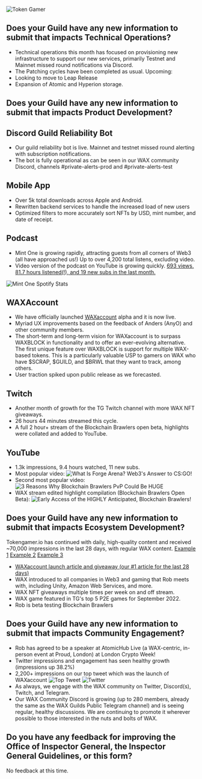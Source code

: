 ![Token Gamer](https://tokengamer.io/wp-content/uploads/2021/12/tg_logo_text_v2.png)

## Does your Guild have any new information to submit that impacts Technical Operations?

* Technical operations this month has focused on provisioning new infrastructure to support our new services, primarily Testnet and Mainnet missed round notifications via Discord.
* The Patching cycles have been completed as usual.
Upcoming: 
* Looking to move to Leap Release
* Expansion of Atomic and Hyperion storage.

## Does your Guild have any new information to submit that impacts Product Development?

## Discord Guild Reliability Bot
* Our guild reliability bot is live. Mainnet and testnet missed round alerting with subscription notifications.
* The bot is fully operational as can be seen in our WAX community Discord, channels #private-alerts-prod and #private-alerts-test

## Mobile App
* Over 5k total downloads across Apple and Android.
* Rewritten backend services to handle the increased load of new users
* Optimized filters to more accurately sort NFTs by USD, mint number, and date of receipt.

## Podcast
* Mint One is growing rapidly, attracting guests from all corners of Web3 (all have approached us!) Up to over 4,200 total listens, excluding video.
* Video version of the podcast on YouTube is growing quickly. [693 views, 81.7 hours listened(!), and 19 new subs in the last month.](https://tokengamer.io/wp-content/uploads/2022/10/mint-one-podcast.png)

![Mint One Spotify Stats](https://tokengamer.io/wp-content/uploads/2022/10/mint-one-pod-2.png)

## WAXAccount
* We have officially launched [WAXaccount](https://waxaccount.com/#/landing-page) alpha and it is now live.
* Myriad UX improvements based on the feedback of Anders (AnyO) and other community members.
* The short-term and long-term vision for WAXaccount is to surpass WAXBLOCK in functionality and to offer an ever-evolving alternative. The first unique feature over WAXBLOCK is support for multiple WAX-based tokens. This is a particularly valuable USP to gamers on WAX who have $SCRAP, $GUILD, and $BRWL that they want to track, among others.
* User traction spiked upon public release as we forecasted.

## Twitch
* Another month of growth for the TG Twitch channel with more WAX NFT giveaways.
* 26 hours 44 minutes streamed this cycle.
* A full 2 hour+ stream of the Blockchain Brawlers open beta, highlights were collated and added to YouTube.

## YouTube
* 1.3k impressions, 9.4 hours watched, 11 new subs.
* Most popular video: ![What Is Forge Arena? Web3's Answer to CS:GO!](https://youtu.be/v8BTB692pl8)
* Second most popular video: ![3 Reasons Why Blockchain Brawlers PvP Could Be HUGE](https://youtu.be/ls1-Hx9pdxM)
* WAX stream edited highlight compilation (Blockchain Brawlers Open Beta): ![Early Access of the HIGHLY Anticipated, Blockchain Brawlers!](https://www.youtube.com/watch?v=QPLLCWL1IAA)


## Does your Guild have any new information to submit that impacts Ecosystem Development?
Tokengamer.io has continued with daily, high-quality content and received ~70,000 impressions in the last 28 days, with regular WAX content. [Example 1](https://tokengamer.io/3-major-takeaways-from-bga-and-dappradars-q3-games-report/) [Example 2](https://tokengamer.io/tyranno-studios-partners-wit-stormtro-operth-supremacy-games-for-official/) [Example 3](https://tokengamer.io/web3-esports-fps-the-forge-arena-joins-epic-games-store/)
* [WAXaccount launch article and giveaway (our #1 article for the last 28 days)](https://tokengamer.io/introducing-waxaccount-a-complete-wax-blockchain-management-tool/)
* WAX introduced to all companies in Web3 and gaming that Rob meets with, including Unity, Amazon Web Services, and more.
* WAX NFT giveaways multiple times per week on and off stream.
* WAX game featured in TG's top 5 P2E games for September 2022.
* Rob is beta testing Blockchain Brawlers


## Does your Guild have any new information to submit that impacts Community Engagement?
* Rob has agreed to be a speaker at AtomicHub Live (a WAX-centric, in-person event at Proud, London) at London Crypto Week!
* Twitter impressions and engagement has seen healthy growth (impressions up 38.2%)
* 2,200+ impressions on our top tweet which was the launch of WAXaccount
![Top Tweet](https://tokengamer.io/wp-content/uploads/2022/10/top-tweet-oct.jpg)
![Twitter](https://tokengamer.io/wp-content/uploads/2022/10/Twitter-stats-28-days-oct.jpg)
* As always, we engage with the WAX community on Twitter, Discord(s), Twitch, and Telegram.
* Our WAX Community Discord is growing (up to 280 members, already the same as the WAX Guilds Public Telegram channel) and is seeing regular, healthy discussions. We are continuing to promote it wherever possible to those interested in the nuts and bolts of WAX.



## Do you have any feedback for improving the Office of Inspector General, the Inspector General Guidelines, or this form?
No feedback at this time.

